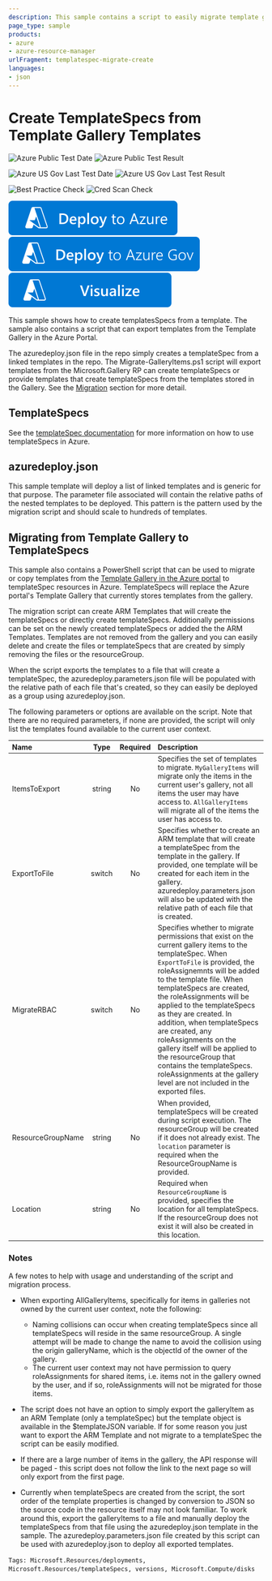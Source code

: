 ```yaml
---
description: This sample contains a script to easily migrate template gallery templates to templateSpec resources.  The template provide will deploy all templates that can be exported using the migration script.
page_type: sample
products:
- azure
- azure-resource-manager
urlFragment: templatespec-migrate-create
languages:
- json
---
```

# Create TemplateSpecs from Template Gallery Templates

![Azure Public Test Date](https://azurequickstartsservice.blob.core.windows.net/badges/quickstarts/microsoft.resources/templatespec-migrate-create/PublicLastTestDate.svg)
![Azure Public Test Result](https://azurequickstartsservice.blob.core.windows.net/badges/quickstarts/microsoft.resources/templatespec-migrate-create/PublicDeployment.svg)

![Azure US Gov Last Test Date](https://azurequickstartsservice.blob.core.windows.net/badges/quickstarts/microsoft.resources/templatespec-migrate-create/FairfaxLastTestDate.svg)
![Azure US Gov Last Test Result](https://azurequickstartsservice.blob.core.windows.net/badges/quickstarts/microsoft.resources/templatespec-migrate-create/FairfaxDeployment.svg)

![Best Practice Check](https://azurequickstartsservice.blob.core.windows.net/badges/quickstarts/microsoft.resources/templatespec-migrate-create/BestPracticeResult.svg)
![Cred Scan Check](https://azurequickstartsservice.blob.core.windows.net/badges/quickstarts/microsoft.resources/templatespec-migrate-create/CredScanResult.svg)

[![Deploy To Azure](https://raw.githubusercontent.com/Azure/azure-quickstart-templates/master/1-CONTRIBUTION-GUIDE/images/deploytoazure.svg?sanitize=true)](https://portal.azure.com/#create/Microsoft.Template/uri/https%3A%2F%2Fraw.githubusercontent.com%2FAzure%2Fazure-quickstart-templates%2Fmaster%2Fquickstarts%2Fmicrosoft.resources%2Ftemplatespec-migrate-create%2Fazuredeploy.json)
[![Deploy To Azure US Gov](https://raw.githubusercontent.com/Azure/azure-quickstart-templates/master/1-CONTRIBUTION-GUIDE/images/deploytoazuregov.svg?sanitize=true)](https://portal.azure.us/#create/Microsoft.Template/uri/https%3A%2F%2Fraw.githubusercontent.com%2FAzure%2Fazure-quickstart-templates%2Fmaster%2Fquickstarts%2Fmicrosoft.resources%2Ftemplatespec-migrate-create%2Fazuredeploy.json)
[![Visualize](https://raw.githubusercontent.com/Azure/azure-quickstart-templates/master/1-CONTRIBUTION-GUIDE/images/visualizebutton.svg?sanitize=true)](http://armviz.io/#/?load=https%3A%2F%2Fraw.githubusercontent.com%2FAzure%2Fazure-quickstart-templates%2Fmaster%2Fquickstarts%2Fmicrosoft.resources%2Ftemplatespec-migrate-create%2Fazuredeploy.json)

This sample shows how to create templatesSpecs from a template.  The sample also contains a script that can export templates from the Template Gallery in the Azure Portal.

The azuredeploy.json file in the repo simply creates a templateSpec from a linked templates in the repo.  The Migrate-GalleryItems.ps1 script will export templates from the Microsoft.Gallery RP can create templateSpecs or provide templates that create templateSpecs from the templates stored in the Gallery.  See the [Migration](#Migrating-from-Template-Gallery-to-TemplateSpecs) section for more detail.

## TemplateSpecs

See the [templateSpec documentation](https://learn.microsoft.com/azure/azure-resource-manager/templates/template-specs) for more information on how to use templateSpecs in Azure.

## azuredeploy.json

This sample template will deploy a list of linked templates and is generic for that purpose.  The parameter file associated will contain the relative paths of the nested templates to be deployed.  This pattern is the pattern used by the migration script and should scale to hundreds of templates.

## Migrating from Template Gallery to TemplateSpecs

This sample also contains a PowerShell script that can be used to migrate or copy templates from the [Template Gallery in the Azure portal](https://portal.azure.com/#blade/HubsExtension/BrowseResourceBlade/resourceType/Microsoft.Gallery%2Fmyareas%2Fgalleryitems) to templateSpec resources in Azure.  TemplateSpecs will replace the Azure portal's Template Gallery that currently stores templates from the gallery.

The migration script can create ARM Templates that will create the templateSpecs or directly create templateSpecs.  Additionally permissions can be set on the newly created templateSpecs or added the the ARM Templates.  Templates are not removed from the gallery and you can easily delete and create the files or templateSpecs that are created by simply removing the files or the resourceGroup.

When the script exports the templates to a file that will create a templateSpec, the azuredeploy.parameters.json file will be populated with the relative path of each file that's created, so they can easily be deployed as a group using azuredeploy.json.

The following parameters or options are available on the script.  Note that there are no required parameters, if none are provided, the script will only list the templates found available to the current user context.

| Name | Type | Required | Description |
| :------------- | :----------: | :----------: | :------------- |
| ItemsToExport | string | No | Specifies the set of templates to migrate. ```MyGalleryItems``` will migrate only the items in the current user's gallery, not all items the user may have access to. ```AllGalleryItems``` will migrate all of the items the user has access to.
| ExportToFile | switch | No | Specifies whether to create an ARM template that will create a templateSpec from the template in the gallery.  If provided, one template will be created for each item in the gallery.  azuredeploy.parameters.json will also be updated with the relative path of each file that is created.|
| MigrateRBAC | switch | No | Specifies whether to migrate permissions that exist on the current gallery items to the templateSpec.  When ```ExportToFile``` is provided, the roleAssignemnts will be added to the template file.  When templateSpecs are created, the roleAssignments will be applied to the templateSpecs as they are created.  In addition, when templateSpecs are created, any roleAssignments on the gallery itself will be applied to the resourceGroup that contains the templateSpecs.  roleAssignments at the gallery level are not included in the exported files.|
| ResourceGroupName | string | No | When provided, templateSpecs will be created during script execution.  The resourceGroup will be created if it does not already exist.  The ```location``` parameter is required when the ResourceGroupName is provided.|
| Location | string | No | Required when ```ResourceGroupName``` is provided, specifies the location for all templateSpecs.  If the resourceGroup does not exist it will also be created in this location.|

### Notes

A few notes to help with usage and understanding of the script and migration process.

* When exporting AllGalleryItems, specifically for items in galleries not owned by the current user context, note the following:
  * Naming collisions can occur when creating templateSpecs since all templateSpecs will reside in the same resourceGroup.  A single attempt will be made to change the name to avoid the collision using the origin galleryName, which is the objectId of the owner of the gallery.
  * The current user context may not have permission to query roleAssignments for shared items, i.e. items not in the gallery owned by the user, and if so, roleAssignments will not be migrated for those items.

* The script does not have an option to simply export the galleryItem as an ARM Template (only a templateSpec) but the template object is available in the $templateJSON variable.  If for some reason you just want to export the ARM Template and not migrate to a templateSpec the script can be easily modified.

* If there are a large number of items in the gallery, the API response will be paged - this script does not follow the link to the next page so will only export from the first page.

* Currently when templateSpecs are created from the script, the sort order of the template properties is changed by conversion to JSON so the source code in the resource itself may not look familiar.  To work around this, export the galleryItems to a file and manually deploy the templateSpecs from that file using the azuredeploy.json template in the sample.  The azuredeploy.parameters.json file created by this script can be used with azuredeploy.json to deploy all exported templates.

`Tags: Microsoft.Resources/deployments, Microsoft.Resources/templateSpecs, versions, Microsoft.Compute/disks`
